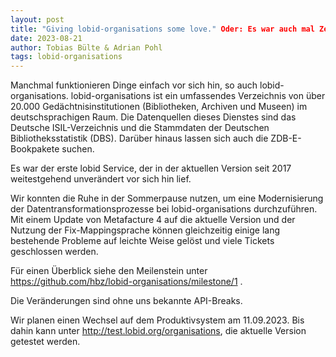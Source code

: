 ```yaml
---
layout: post
title: "Giving lobid-organisations some love." Oder: Es war auch mal Zeit lobid-organisations upzudaten
date: 2023-08-21
author: Tobias Bülte & Adrian Pohl
tags: lobid-organisations
---
```

Manchmal funktionieren Dinge einfach vor sich hin, so auch lobid-organisations.
lobid-organisations ist ein umfassendes Verzeichnis von über 20.000 Gedächtnisinstitutionen (Bibliotheken, Archiven und Museen) im deutschsprachigen Raum.
Die Datenquellen dieses Dienstes sind das Deutsche ISIL-Verzeichnis und die Stammdaten der Deutschen Bibliotheksstatistik (DBS).
Darüber hinaus lassen sich auch die ZDB-E-Bookpakete suchen.

Es war der erste lobid Service, der in der aktuellen Version seit 2017 weitestgehend unverändert vor sich hin lief.

Wir konnten die Ruhe in der Sommerpause nutzen, um eine Modernisierung der Datentransformationsprozesse bei lobid-organisations durchzuführen.
Mit einem Update von Metafacture 4 auf die aktuelle Version und der Nutzung der Fix-Mappingsprache können gleichzeitig einige lang 
bestehende Probleme auf leichte Weise gelöst und viele Tickets geschlossen werden. 

Für einen Überblick siehe den Meilenstein unter https://github.com/hbz/lobid-organisations/milestone/1 . 

Die Veränderungen sind ohne uns bekannte API-Breaks.

Wir planen einen Wechsel auf dem Produktivsystem am 11.09.2023.
Bis dahin kann unter http://test.lobid.org/organisations, die aktuelle Version getestet werden.
